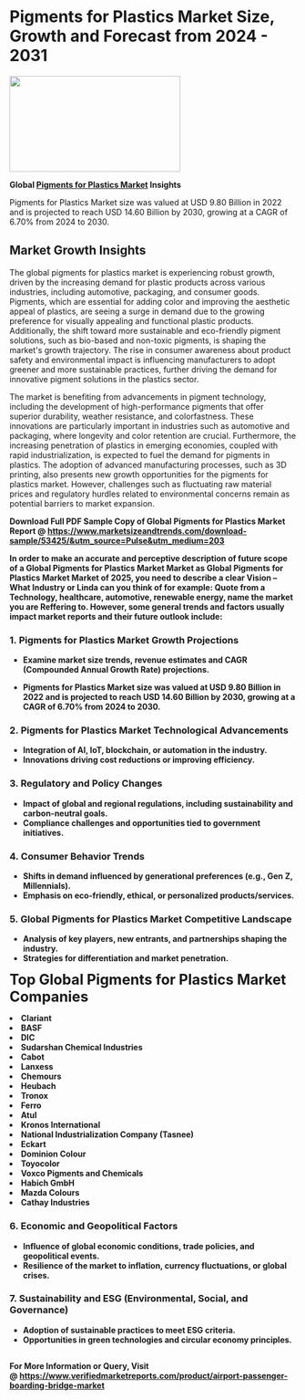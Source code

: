 <H1>Pigments for Plastics Market Size, Growth and Forecast from 2024 - 2031</H1><img class="aligncenter size-medium wp-image-584254" src="https://thirdeyenews.in/wp-content/uploads/2024/09/Global-Market-Research-300x168.jpeg" alt="" width="300" height="168" /><p><strong>Global&nbsp;<a href="https://www.marketsizeandtrends.com/download-sample/53425/&amp;utm_source=Pulse&amp;utm_medium=203">Pigments for Plastics Market</a> Insights</strong></p><p>Pigments for Plastics Market size was valued at USD 9.80 Billion in 2022 and is projected to reach USD 14.60 Billion by 2030, growing at a CAGR of 6.70% from 2024 to 2030.</p><p><h2>Market Growth Insights</h2> <p>The global pigments for plastics market is experiencing robust growth, driven by the increasing demand for plastic products across various industries, including automotive, packaging, and consumer goods. Pigments, which are essential for adding color and improving the aesthetic appeal of plastics, are seeing a surge in demand due to the growing preference for visually appealing and functional plastic products. Additionally, the shift toward more sustainable and eco-friendly pigment solutions, such as bio-based and non-toxic pigments, is shaping the market's growth trajectory. The rise in consumer awareness about product safety and environmental impact is influencing manufacturers to adopt greener and more sustainable practices, further driving the demand for innovative pigment solutions in the plastics sector.</p> <p><strong></strong></p> <p>The market is benefiting from advancements in pigment technology, including the development of high-performance pigments that offer superior durability, weather resistance, and colorfastness. These innovations are particularly important in industries such as automotive and packaging, where longevity and color retention are crucial. Furthermore, the increasing penetration of plastics in emerging economies, coupled with rapid industrialization, is expected to fuel the demand for pigments in plastics. The adoption of advanced manufacturing processes, such as 3D printing, also presents new growth opportunities for the pigments for plastics market. However, challenges such as fluctuating raw material prices and regulatory hurdles related to environmental concerns remain as potential barriers to market expansion. <p><strong></p><p><span class=""><strong>Download Full PDF Sample Copy of Global Pigments for Plastics Market Report</strong> @ <a href="https://www.marketsizeandtrends.com/download-sample/53425/&amp;utm_source=Pulse&amp;utm_medium=203" target="_blank">https://www.marketsizeandtrends.com/download-sample/53425/&amp;utm_source=Pulse&amp;utm_medium=203</a></span></p><p>In order to make an accurate and perceptive description of future scope of a Global&nbsp;Pigments for Plastics Market Market as Global&nbsp;Pigments for Plastics Market Market of 2025, you need to describe a clear Vision &ndash; What Industry or Linda can you think of for example: Quote from a Technology, healthcare, automotive, renewable energy, name the market you are Reffering to. However, some general trends and factors usually impact market reports and their future outlook include:</p><h3>1.&nbsp;<strong>Pigments for Plastics Market Growth Projections</strong></h3><ul><li>Examine market size trends, revenue estimates and CAGR (Compounded Annual Growth Rate) projections.</li><li><p>Pigments for Plastics Market size was valued at USD 9.80 Billion in 2022 and is projected to reach USD 14.60 Billion by 2030, growing at a CAGR of 6.70% from 2024 to 2030.</p></li></ul><h3>2.&nbsp;<strong>Pigments for Plastics Market Technological Advancements</strong></h3><ul><li>Integration of AI, IoT, blockchain, or automation in the industry.</li><li>Innovations driving cost reductions or improving efficiency.</li></ul><h3>3.&nbsp;<strong>Regulatory and Policy Changes</strong></h3><ul><li>Impact of global and regional regulations, including sustainability and carbon-neutral goals.</li><li>Compliance challenges and opportunities tied to government initiatives.</li></ul><h3>4.&nbsp;<strong>Consumer Behavior Trends</strong></h3><ul><li>Shifts in demand influenced by generational preferences (e.g., Gen Z, Millennials).</li><li>Emphasis on eco-friendly, ethical, or personalized products/services.</li></ul><h3>5.&nbsp;<strong>Global Pigments for Plastics Market Competitive Landscape</strong></h3><ul><li>Analysis of key players, new entrants, and partnerships shaping the industry.</li><li>Strategies for differentiation and market penetration.</li></ul><p data-pm-slice="1 1 []"><span style="color: inherit; font-family: inherit; font-size: 25px;">Top Global Pigments for Plastics Market Companies</span></p><div class="" data-test-id=""><p><li>Clariant</li><li> BASF</li><li> DIC</li><li> Sudarshan Chemical Industries</li><li> Cabot</li><li> Lanxess</li><li> Chemours</li><li> Heubach</li><li> Tronox</li><li> Ferro</li><li> Atul</li><li> Kronos International</li><li> National Industrialization Company (Tasnee)</li><li> Eckart</li><li> Dominion Colour</li><li> Toyocolor</li><li> Voxco Pigments and Chemicals</li><li> Habich GmbH</li><li> Mazda Colours</li><li> Cathay Industries</li></p></div><h3>6.&nbsp;<strong>Economic and Geopolitical Factors</strong></h3><ul><li>Influence of global economic conditions, trade policies, and geopolitical events.</li><li>Resilience of the market to inflation, currency fluctuations, or global crises.</li></ul><h3>7.&nbsp;<strong>Sustainability and ESG (Environmental, Social, and Governance)</strong></h3><ul><li>Adoption of sustainable practices to meet ESG criteria.</li><li>Opportunities in green technologies and circular economy principles.</li></ul><h2><strong style="font-size: 14px;">For More Information or Query, Visit @&nbsp;</strong><a style="background-color: #ffffff; font-size: 14px;" href="https://www.marketsizeandtrends.com/report/pigments-for-plastics-market/" target="_blank">https://www.verifiedmarketreports.com/product/airport-passenger-boarding-bridge-market</a></h2>
